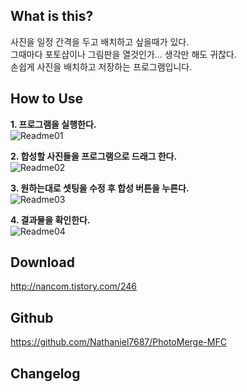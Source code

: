 What is this?
-------------
사진을 일정 간격을 두고 배치하고 싶을때가 있다.  
그때마다 포토샵이나 그림판을 열것인가... 생각만 해도 귀찮다.  
손쉽게 사진을 배치하고 저장하는 프로그램입니다.

How to Use
-------------
**1. 프로그램을 실행한다.**  
![Readme01](http://cfile22.uf.tistory.com/image/2164A53955FAF7DB0398E4)  

**2. 합성할 사진들을 프로그램으로 드래그 한다.**  
![Readme02](http://cfile27.uf.tistory.com/image/2762FC3955FAF7DD048F99)  

**3. 원하는대로 셋팅을 수정 후 합성 버튼을 누른다.**  
![Readme03](http://cfile4.uf.tistory.com/image/2563083955FAF7DF04846F)  

**4. 결과물을 확인한다.**  
![Readme04](http://cfile4.uf.tistory.com/image/2564B33955FAF7E1034BF4)  

Download
-------------
http://nancom.tistory.com/246  

Github
-------------
https://github.com/Nathaniel7687/PhotoMerge-MFC

Changelog
-------------
[Link]: https://github.com/Nathaniel7687/PhotoMerge-MFC/blob/master/PhotoMerge%20changelog

